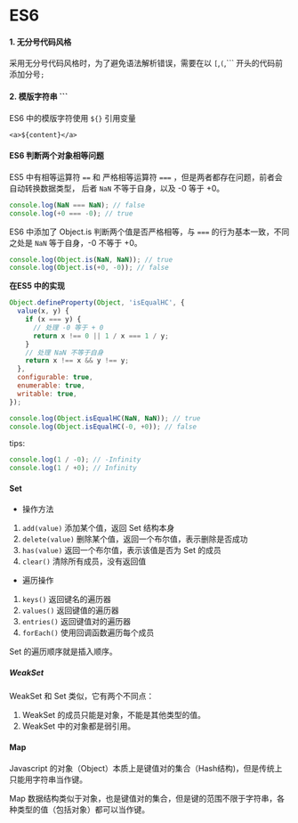 # ES6
#### 1. 无分号代码风格
采用无分号代码风格时，为了避免语法解析错误，需要在以 `[`,`(`,``` 开头的代码前添加分号`;`

#### 2. 模版字符串 ```
ES6 中的模版字符使用 `${}` 引用变量

```
<a>${content}</a>
```

#### ES6 判断两个对象相等问题

ES5 中有相等运算符 `==` 和 严格相等运算符 `===` ，但是两者都存在问题，前者会自动转换数据类型，
后者 `NaN` 不等于自身，以及 -0 等于 +0。
```javascript
console.log(NaN === NaN); // false
console.log(+0 === -0); // true
```

ES6 中添加了 Object.is 判断两个值是否严格相等，与 `===` 的行为基本一致，不同之处是 `NaN` 等于自身，-0 不等于 +0。

```javascript
console.log(Object.is(NaN, NaN)); // true
console.log(Object.is(+0, -0)); // false
```

**在ES5 中的实现**
```javascript
Object.defineProperty(Object, 'isEqualHC', {
  value(x, y) {
    if (x === y) {
      // 处理 -0 等于 + 0
      return x !== 0 || 1 / x === 1 / y;
    }
    // 处理 NaN 不等于自身
    return x !== x && y !== y;
  },
  configurable: true,
  enumerable: true,
  writable: true,
});

console.log(Object.isEqualHC(NaN, NaN)); // true
console.log(Object.isEqualHC(-0, +0)); // false

```

tips:
``` javascript
console.log(1 / -0); // -Infinity
console.log(1 / +0); // Infinity
```

#### Set
- 操作方法
1. `add(value)` 添加某个值，返回 Set 结构本身
2. `delete(value)` 删除某个值，返回一个布尔值，表示删除是否成功
3. `has(value)` 返回一个布尔值，表示该值是否为 Set 的成员
4. `clear()` 清除所有成员，没有返回值

- 遍历操作
1. `keys()` 返回键名的遍历器
2. `values()` 返回键值的遍历器
3. `entries()` 返回键值对的遍历器
4. `forEach()` 使用回调函数遍历每个成员

Set 的遍历顺序就是插入顺序。

##### WeakSet

WeakSet 和 Set 类似，它有两个不同点：
1. WeakSet 的成员只能是对象，不能是其他类型的值。
2. WeakSet 中的对象都是弱引用。

#### Map

Javascript 的对象（Object）本质上是键值对的集合（Hash结构)，但是传统上只能用字符串当作键。

Map 数据结构类似于对象，也是键值对的集合，但是键的范围不限于字符串，各种类型的值（包括对象）都可以当作键。
